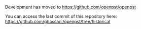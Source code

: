 Development has moved to https://github.com/openpst/openpst

You can access the last commit of this repository here: https://github.com/ghassani/openpst/tree/historical
